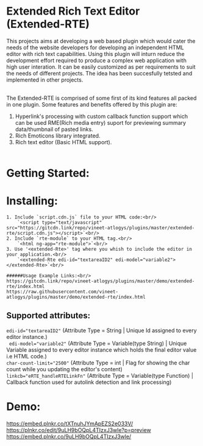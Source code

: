 # Extended Rich Text Editor (Extended-RTE)
This projects aims at developing a web based plugin which would cater the needs of the website
developers for developing an independent HTML editor with rich text capabilities. Using this plugin
will inturn reduce the development effort required to produce a complex web application with high user
interation. It can be easily customized as per requirements to suit the needs of different projects. The
idea has been succesfully tetsted and implemented in other projects.<br/><br/>

The Extended-RTE is comprised of some first of its kind features all packed in one plugin. Some
features and benefits offered by this plugin are:<br/>
1. Hyperlink's processing with custom callback function support which can be used RME(Rich media entry) suport for previewing summary data/thumbnail of pasted links.<br/>
2. Rich Emoticons library integrated.<br/>
4. Rich text editor (Basic HTML support).<br/><br/>

# Getting Started:<br/>

# Installing:<br/>
    1. Include `script.cdn.js` file to your HTML code:<br/>
        `<script type="text/javascript" src="https://gitcdn.link/repo/vineet-atlogys/plugins/master/extended-rte/script.cdn.js"></script>`<br/>
    2. Include `rte-module` to your HTML tag.<br/>
        `<html ng-app="rte-module">`<br/>
    3. Use '<extended-Rte>' tag where you whish to include the editor in your application.<br/>
        `<extended-Rte edi-id="textareaID2" edi-model="variable2"></extended-Rte>`<br/>

    ######Usage Example Links:<br/>
    https://gitcdn.link/repo/vineet-atlogys/plugins/master/demo/extended-rte/index.html
    https://raw.githubusercontent.com/vineet-atlogys/plugins/master/demo/extended-rte/index.html

## Supported attributes:<br/>
`edi-id="textareaID2"` (Attribute Type = String | Unique Id assigned to every editor instance.)<br/>
` edi-model="variable2"` (Attribute Type = Variable(type String) | Unique Variable assigned to every editor instance which holds the final editor value i.e HTML code.)<br/>
`char-count-limit="2500"` (Attribute Type = int | Flag for showing the char count while you updating the editor's content)<br/>
`linkcb="eRTE_handleRTELinkFn"` (Attribute Type = Variable(type Function) | Callback function used for autolink detection and link processing)<br/>

# Demo:<br/>
https://embed.plnkr.co/tXTnuhJYmApEZS2e033V/
https://plnkr.co/edit/9uLH9bOQpL4TIzxJ3wle?p=preview
https://embed.plnkr.co/9uLH9bOQpL4TIzxJ3wle/